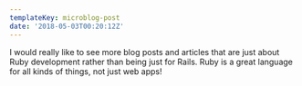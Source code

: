 ```yaml
---
templateKey: microblog-post
date: '2018-05-03T00:20:12Z'
---
```


I would really like to see more blog posts and articles that are just about Ruby development rather than being just for Rails. Ruby is a great language for all kinds of things, not just web apps!

